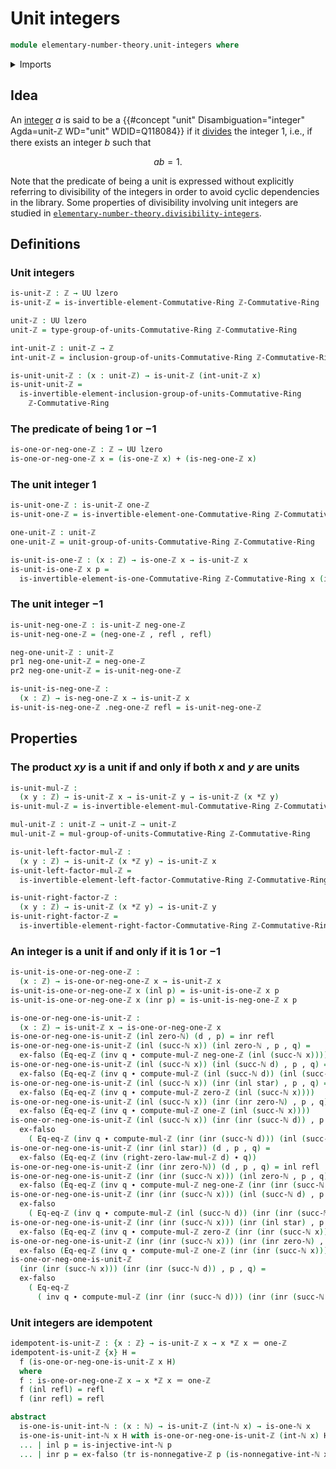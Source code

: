 # Unit integers

```agda
module elementary-number-theory.unit-integers where
```

<details><summary>Imports</summary>

```agda
open import commutative-algebra.groups-of-units-commutative-rings
open import commutative-algebra.invertible-elements-commutative-rings

open import elementary-number-theory.equality-integers
open import elementary-number-theory.integers
open import elementary-number-theory.multiplication-integers
open import elementary-number-theory.natural-numbers
open import elementary-number-theory.nonnegative-integers
open import elementary-number-theory.ring-of-integers

open import foundation.action-on-identifications-functions
open import foundation.coproduct-types
open import foundation.dependent-pair-types
open import foundation.empty-types
open import foundation.identity-types
open import foundation.transport-along-identifications
open import foundation.unit-type
open import foundation.universe-levels
```

</details>

## Idea

An [integer](elementary-number-theory.integers.md) $a$ is said to be a {{#concept "unit" Disambiguation="integer" Agda=unit-ℤ  WD="unit" WDID=Q118084}} if it [divides](elementary-number-theory.divisibility-integers.md) the integer $1$, i.e., if there exists an integer $b$ such that

$$
ab=1.
$$

Note that the predicate of being a unit is expressed without explicitly referring to divisibility of the integers in order to avoid cyclic dependencies in the library. Some properties of divisibility involving unit integers are studied in [`elementary-number-theory.divisibility-integers`](elementary-number-theory.divisibility-integers.md`).

## Definitions

### Unit integers

```agda
is-unit-ℤ : ℤ → UU lzero
is-unit-ℤ = is-invertible-element-Commutative-Ring ℤ-Commutative-Ring

unit-ℤ : UU lzero
unit-ℤ = type-group-of-units-Commutative-Ring ℤ-Commutative-Ring

int-unit-ℤ : unit-ℤ → ℤ
int-unit-ℤ = inclusion-group-of-units-Commutative-Ring ℤ-Commutative-Ring

is-unit-unit-ℤ : (x : unit-ℤ) → is-unit-ℤ (int-unit-ℤ x)
is-unit-unit-ℤ =
  is-invertible-element-inclusion-group-of-units-Commutative-Ring
    ℤ-Commutative-Ring
```

### The predicate of being $1$ or $-1$

```agda
is-one-or-neg-one-ℤ : ℤ → UU lzero
is-one-or-neg-one-ℤ x = (is-one-ℤ x) + (is-neg-one-ℤ x)
```

### The unit integer $1$

```agda
is-unit-one-ℤ : is-unit-ℤ one-ℤ
is-unit-one-ℤ = is-invertible-element-one-Commutative-Ring ℤ-Commutative-Ring

one-unit-ℤ : unit-ℤ
one-unit-ℤ = unit-group-of-units-Commutative-Ring ℤ-Commutative-Ring

is-unit-is-one-ℤ : (x : ℤ) → is-one-ℤ x → is-unit-ℤ x
is-unit-is-one-ℤ x p =
  is-invertible-element-is-one-Commutative-Ring ℤ-Commutative-Ring x (inv p)
```

### The unit integer $-1$

```agda
is-unit-neg-one-ℤ : is-unit-ℤ neg-one-ℤ
is-unit-neg-one-ℤ = (neg-one-ℤ , refl , refl)

neg-one-unit-ℤ : unit-ℤ
pr1 neg-one-unit-ℤ = neg-one-ℤ
pr2 neg-one-unit-ℤ = is-unit-neg-one-ℤ

is-unit-is-neg-one-ℤ :
  (x : ℤ) → is-neg-one-ℤ x → is-unit-ℤ x
is-unit-is-neg-one-ℤ .neg-one-ℤ refl = is-unit-neg-one-ℤ
```

## Properties

### The product $xy$ is a unit if and only if both $x$ and $y$ are units

```agda
is-unit-mul-ℤ :
  (x y : ℤ) → is-unit-ℤ x → is-unit-ℤ y → is-unit-ℤ (x *ℤ y)
is-unit-mul-ℤ = is-invertible-element-mul-Commutative-Ring ℤ-Commutative-Ring

mul-unit-ℤ : unit-ℤ → unit-ℤ → unit-ℤ
mul-unit-ℤ = mul-group-of-units-Commutative-Ring ℤ-Commutative-Ring

is-unit-left-factor-mul-ℤ :
  (x y : ℤ) → is-unit-ℤ (x *ℤ y) → is-unit-ℤ x
is-unit-left-factor-mul-ℤ =
  is-invertible-element-left-factor-Commutative-Ring ℤ-Commutative-Ring

is-unit-right-factor-ℤ :
  (x y : ℤ) → is-unit-ℤ (x *ℤ y) → is-unit-ℤ y
is-unit-right-factor-ℤ =
  is-invertible-element-right-factor-Commutative-Ring ℤ-Commutative-Ring
```

### An integer is a unit if and only if it is $1$ or $-1$

```agda
is-unit-is-one-or-neg-one-ℤ :
  (x : ℤ) → is-one-or-neg-one-ℤ x → is-unit-ℤ x
is-unit-is-one-or-neg-one-ℤ x (inl p) = is-unit-is-one-ℤ x p
is-unit-is-one-or-neg-one-ℤ x (inr p) = is-unit-is-neg-one-ℤ x p

is-one-or-neg-one-is-unit-ℤ :
  (x : ℤ) → is-unit-ℤ x → is-one-or-neg-one-ℤ x
is-one-or-neg-one-is-unit-ℤ (inl zero-ℕ) (d , p) = inr refl
is-one-or-neg-one-is-unit-ℤ (inl (succ-ℕ x)) (inl zero-ℕ , p , q) =
  ex-falso (Eq-eq-ℤ (inv q ∙ compute-mul-ℤ neg-one-ℤ (inl (succ-ℕ x))))
is-one-or-neg-one-is-unit-ℤ (inl (succ-ℕ x)) (inl (succ-ℕ d) , p , q) =
  ex-falso (Eq-eq-ℤ (inv q ∙ compute-mul-ℤ (inl (succ-ℕ d)) (inl (succ-ℕ x))))
is-one-or-neg-one-is-unit-ℤ (inl (succ-ℕ x)) (inr (inl star) , p , q) =
  ex-falso (Eq-eq-ℤ (inv q ∙ compute-mul-ℤ zero-ℤ (inl (succ-ℕ x))))
is-one-or-neg-one-is-unit-ℤ (inl (succ-ℕ x)) (inr (inr zero-ℕ) , p , q) =
  ex-falso (Eq-eq-ℤ (inv q ∙ compute-mul-ℤ one-ℤ (inl (succ-ℕ x))))
is-one-or-neg-one-is-unit-ℤ (inl (succ-ℕ x)) (inr (inr (succ-ℕ d)) , p , q) =
  ex-falso
    ( Eq-eq-ℤ (inv q ∙ compute-mul-ℤ (inr (inr (succ-ℕ d))) (inl (succ-ℕ x))))
is-one-or-neg-one-is-unit-ℤ (inr (inl star)) (d , p , q) =
  ex-falso (Eq-eq-ℤ (inv (right-zero-law-mul-ℤ d) ∙ q))
is-one-or-neg-one-is-unit-ℤ (inr (inr zero-ℕ)) (d , p , q) = inl refl
is-one-or-neg-one-is-unit-ℤ (inr (inr (succ-ℕ x))) (inl zero-ℕ , p , q) =
  ex-falso (Eq-eq-ℤ (inv q ∙ compute-mul-ℤ neg-one-ℤ (inr (inr (succ-ℕ x)))))
is-one-or-neg-one-is-unit-ℤ (inr (inr (succ-ℕ x))) (inl (succ-ℕ d) , p , q) =
  ex-falso
    ( Eq-eq-ℤ (inv q ∙ compute-mul-ℤ (inl (succ-ℕ d)) (inr (inr (succ-ℕ x)))))
is-one-or-neg-one-is-unit-ℤ (inr (inr (succ-ℕ x))) (inr (inl star) , p , q) =
  ex-falso (Eq-eq-ℤ (inv q ∙ compute-mul-ℤ zero-ℤ (inr (inr (succ-ℕ x)))))
is-one-or-neg-one-is-unit-ℤ (inr (inr (succ-ℕ x))) (inr (inr zero-ℕ) , p , q) =
  ex-falso (Eq-eq-ℤ (inv q ∙ compute-mul-ℤ one-ℤ (inr (inr (succ-ℕ x)))))
is-one-or-neg-one-is-unit-ℤ
  (inr (inr (succ-ℕ x))) (inr (inr (succ-ℕ d)) , p , q) =
  ex-falso
    ( Eq-eq-ℤ
      ( inv q ∙ compute-mul-ℤ (inr (inr (succ-ℕ d))) (inr (inr (succ-ℕ x)))))
```

### Unit integers are idempotent

```agda
idempotent-is-unit-ℤ : {x : ℤ} → is-unit-ℤ x → x *ℤ x ＝ one-ℤ
idempotent-is-unit-ℤ {x} H =
  f (is-one-or-neg-one-is-unit-ℤ x H)
  where
  f : is-one-or-neg-one-ℤ x → x *ℤ x ＝ one-ℤ
  f (inl refl) = refl
  f (inr refl) = refl

abstract
  is-one-is-unit-int-ℕ : (x : ℕ) → is-unit-ℤ (int-ℕ x) → is-one-ℕ x
  is-one-is-unit-int-ℕ x H with is-one-or-neg-one-is-unit-ℤ (int-ℕ x) H
  ... | inl p = is-injective-int-ℕ p
  ... | inr p = ex-falso (tr is-nonnegative-ℤ p (is-nonnegative-int-ℕ x))
```
